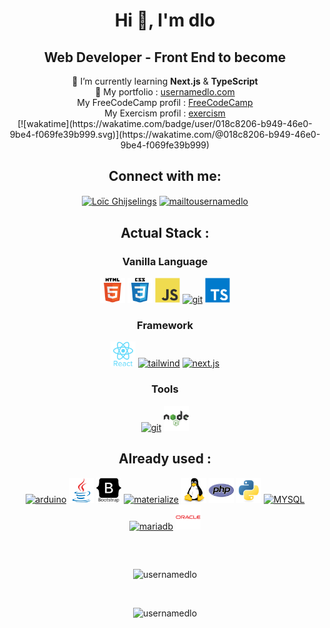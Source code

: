 <h1 align="center">Hi 👋, I'm dlo</h1>
<h2 align="center">Web Developer - Front End to become</h2>

<p align="center"> 
🌱 I’m currently learning <strong>Next.js</strong> & <strong>TypeScript</strong>
<br> 👛 My portfolio : <a href="https://usernamedlo.com" target="_blank">usernamedlo.com</a>
<br> My FreeCodeCamp profil : <a href="https://www.freecodecamp.org/dlo" target="_blank">FreeCodeCamp</a>
<br> My Exercism profil : <a href="https://exercism.org/profiles/usernamedlo" target="_blank">exercism</a>
<br>[![wakatime](https://wakatime.com/badge/user/018c8206-b949-46e0-9be4-f069fe39b999.svg)](https://wakatime.com/@018c8206-b949-46e0-9be4-f069fe39b999)
</p>
<h2 align="center">Connect with me:</h2>
<p align="center">
<a href="https://www.linkedin.com/in/loic-ghijselings/" target="_blank"><img align="center" src="https://raw.githubusercontent.com/rahuldkjain/github-profile-readme-generator/master/src/images/icons/Social/linked-in-alt.svg" alt="Loïc Ghijselings" height="30" width="40" /></a>
<a href="mailto:loic.ghijselings@usernamedlo.com" target="_blank">
<img align="center" src="https://cdn0.iconfinder.com/data/icons/material-circle-apps/512/icon-email-material-design-512.png" alt="mailtousernamedlo" height="40" width="40">
</a>
</p>

<h2 align="center">Actual Stack :</h2>
<h3 align="center">Vanilla Language</h3>
    <p align="center">
      <a href="https://www.w3.org/html/" target="__blank" rel="noreferrer"> <img src="https://raw.githubusercontent.com/devicons/devicon/master/icons/html5/html5-original-wordmark.svg" alt="html5" width="40" height="40"/></a>
      <a href="https://www.w3schools.com/css/" target="__blank" rel="noreferrer"> <img src="https://raw.githubusercontent.com/devicons/devicon/master/icons/css3/css3-original-wordmark.svg" alt="css3" width="40" height="40"/></a>
      <a href="https://developer.mozilla.org/en-US/docs/Web/JavaScript" target="__blank" rel="noreferrer"> <img src="https://raw.githubusercontent.com/devicons/devicon/master/icons/javascript/javascript-original.svg" alt="javascript" width="40" height="40"/></a>
      <a href="https://www.rust-lang.org" target="__blank" rel="noreferrer"> <img src="https://upload.wikimedia.org/wikipedia/commons/d/d5/Rust_programming_language_black_logo.svg" alt="git" width="40" height="40"/></a>
      <a href="https://www.typescriptlang.org/" target="__blank" rel="noreferrer"> <img src="https://raw.githubusercontent.com/devicons/devicon/master/icons/typescript/typescript-original.svg" alt="typescript" width="40" height="40"/> </a>
    </p>
<h3 align="center">Framework</h3>
    <p align="center">
      <a href="https://reactjs.org/" target="__blank" rel="noreferrer"> <img src="https://raw.githubusercontent.com/devicons/devicon/master/icons/react/react-original-wordmark.svg" alt="react" width="40" height="40"/></a>
      <a href="https://tailwindcss.com" target="__blank" rel="noreferrer"> <img src="https://upload.wikimedia.org/wikipedia/commons/thumb/d/d5/Tailwind_CSS_Logo.svg/2048px-Tailwind_CSS_Logo.svg.png" alt="tailwind" width="40" height="40"/></a>
      <a href="https://nextjs.org" target="__blank" rel="noreferrer"> <img src="https://www.svgrepo.com/show/354113/nextjs-icon.svg" alt="next.js" width="40" height="40"/></a>
    </p>
<h3 align="center">Tools</h3>
    <p align="center"> 
      <a href="https://git-scm.com/" target="__blank" rel="noreferrer"> <img src="https://www.vectorlogo.zone/logos/git-scm/git-scm-icon.svg" alt="git" width="40" height="40"/></a>
      <a href="https://nodejs.org" target="__blank" rel="noreferrer"> <img src="https://raw.githubusercontent.com/devicons/devicon/master/icons/nodejs/nodejs-original-wordmark.svg" alt="nodejs" width="40" height="40"/></a>
    </p>

<h2 align="center">Already used :</h2>
<p align="center"> 
<a href="https://www.arduino.cc/" target="__blank" rel="noreferrer"> <img src="https://cdn.worldvectorlogo.com/logos/arduino-1.svg" alt="arduino" width="40" height="40"/></a>
<a href="https://www.java.com" target="__blank" rel="noreferrer"> <img src="https://raw.githubusercontent.com/devicons/devicon/master/icons/java/java-original.svg" alt="java" width="40" height="40"/></a>
          <a href="https://getbootstrap.com" target="__blank" rel="noreferrer"> <img src="https://raw.githubusercontent.com/devicons/devicon/master/icons/bootstrap/bootstrap-plain-wordmark.svg" alt="bootstrap" width="40" height="40"/></a>
      <a href="https://materializecss.com" target="__blank" rel="noreferrer"> <img src="https://www.svgrepo.com/show/354047/materializecss.svg" alt="materialize" width="40" height="40"/></a>
<a href="https://www.linux.org/" target="__blank" rel="noreferrer"> <img src="https://raw.githubusercontent.com/devicons/devicon/master/icons/linux/linux-original.svg" alt="linux" width="40" height="40"/></a>
<a href="https://www.php.net" target="__blank" rel="noreferrer"> <img src="https://raw.githubusercontent.com/devicons/devicon/master/icons/php/php-original.svg" alt="php" width="40" height="40"/></a>
<a href="https://www.python.org" target="__blank" rel="noreferrer"> <img src="https://raw.githubusercontent.com/devicons/devicon/master/icons/python/python-original.svg" alt="python" width="40" height="40"/></a>
<a href="https://www.mysql.com" target="__blank" rel="noreferrer"> <img src="https://www.svgrepo.com/show/303251/mysql-logo.svg" alt="MYSQL" width="40" height="40"/></a>
<a href="https://mariadb.org/" target="__blank" rel="noreferrer"> <img src="https://www.vectorlogo.zone/logos/mariadb/mariadb-icon.svg" alt="mariadb" width="40" height="40"/></a>
<a href="https://www.oracle.com/" target="__blank" rel="noreferrer"> <img src="https://raw.githubusercontent.com/devicons/devicon/master/icons/oracle/oracle-original.svg" alt="oracle" width="40" height="40"/> </a>
</p>
<h2></h2>
<br>
<p align="center"><img src="https://github-readme-stats.vercel.app/api/top-langs?username=usernamedlo&show_icons=true&locale=en&layout=compact" alt="usernamedlo" /></p>
<br/>
<p align="center"><img src="https://github-readme-stats.vercel.app/api?username=usernamedlo&show_icons=true&theme=dark&locale=en" alt="usernamedlo" /></p>
